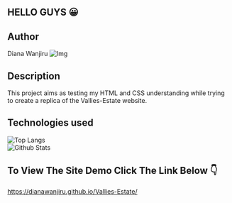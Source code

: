 ## HELLO GUYS :grinning:

## Author
Diana Wanjiru
![Img](https://user-images.githubusercontent.com/108527675/177063885-77eb27c1-7192-43dc-8a13-171295b58326.jpg)

## Description
This project aims as testing my HTML and CSS understanding while trying to create a replica of the Vallies-Estate website.

## Technologies used 
![Top Langs](https://github-readme-stats.vercel.app/api/top-langs/?username=Dianawanjiru&hide=TeX&layout=compact)<br>
![Github Stats](https://github-readme-stats.vercel.app/api?username=Dianawanjiru&count_private=true&show_icons=true&include_all_commits=true)

## To View The Site Demo Click The Link Below :point_down:
https://dianawanjiru.github.io/Vallies-Estate/


 

 


 
